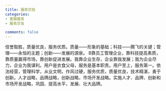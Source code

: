 ```yaml
---
title: 服务宗旨
categories:
- 客服服务
- 服务宗旨

comments: false
---
```

 信誉取胜，质量优良，服务优质。质量——形象的基础；科技——腾飞的关键；管理——永恒的主题；创新——发展的源泉。 B靠员工管理企业，靠科技提高素质，靠质量赢得市场，靠创新促进发展。我靠企业生存，企业靠我发展；我为企业尽力，企业为我谋利。用户是衣食父母，服务是基本职责。用户至上，服务第一。依法经营，管理科学，从业文明，作风过硬，服务优质，质量优良，技术精湛，勇于创新。人才战略，品牌战略，创新战略，市场开发战略。实施人才、品牌、创新和市场开发战略，巩固、提高水平，发展、壮大品牌。
